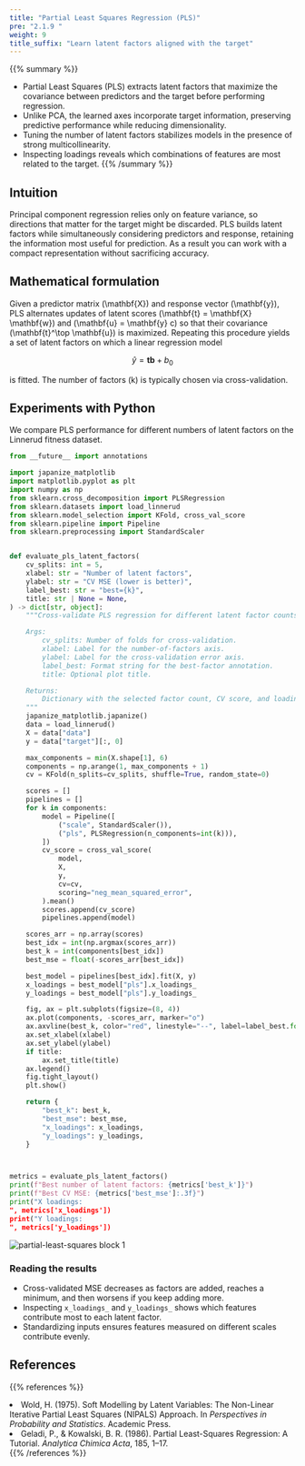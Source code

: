 ```yaml
---
title: "Partial Least Squares Regression (PLS)"
pre: "2.1.9 "
weight: 9
title_suffix: "Learn latent factors aligned with the target"
---
```


{{% summary %}}
- Partial Least Squares (PLS) extracts latent factors that maximize the covariance between predictors and the target before performing regression.
- Unlike PCA, the learned axes incorporate target information, preserving predictive performance while reducing dimensionality.
- Tuning the number of latent factors stabilizes models in the presence of strong multicollinearity.
- Inspecting loadings reveals which combinations of features are most related to the target.
{{% /summary %}}

## Intuition
Principal component regression relies only on feature variance, so directions that matter for the target might be discarded. PLS builds latent factors while simultaneously considering predictors and response, retaining the information most useful for prediction. As a result you can work with a compact representation without sacrificing accuracy.

## Mathematical formulation
Given a predictor matrix \(\mathbf{X}\) and response vector \(\mathbf{y}\), PLS alternates updates of latent scores \(\mathbf{t} = \mathbf{X} \mathbf{w}\) and \(\mathbf{u} = \mathbf{y} c\) so that their covariance \(\mathbf{t}^\top \mathbf{u}\) is maximized. Repeating this procedure yields a set of latent factors on which a linear regression model

$$
\hat{y} = \mathbf{t} \boldsymbol{b} + b_0
$$

is fitted. The number of factors \(k\) is typically chosen via cross-validation.

## Experiments with Python
We compare PLS performance for different numbers of latent factors on the Linnerud fitness dataset.

```python
from __future__ import annotations

import japanize_matplotlib
import matplotlib.pyplot as plt
import numpy as np
from sklearn.cross_decomposition import PLSRegression
from sklearn.datasets import load_linnerud
from sklearn.model_selection import KFold, cross_val_score
from sklearn.pipeline import Pipeline
from sklearn.preprocessing import StandardScaler


def evaluate_pls_latent_factors(
    cv_splits: int = 5,
    xlabel: str = "Number of latent factors",
    ylabel: str = "CV MSE (lower is better)",
    label_best: str = "best={k}",
    title: str | None = None,
) -> dict[str, object]:
    """Cross-validate PLS regression for different latent factor counts.

    Args:
        cv_splits: Number of folds for cross-validation.
        xlabel: Label for the number-of-factors axis.
        ylabel: Label for the cross-validation error axis.
        label_best: Format string for the best-factor annotation.
        title: Optional plot title.

    Returns:
        Dictionary with the selected factor count, CV score, and loadings.
    """
    japanize_matplotlib.japanize()
    data = load_linnerud()
    X = data["data"]
    y = data["target"][:, 0]

    max_components = min(X.shape[1], 6)
    components = np.arange(1, max_components + 1)
    cv = KFold(n_splits=cv_splits, shuffle=True, random_state=0)

    scores = []
    pipelines = []
    for k in components:
        model = Pipeline([
            ("scale", StandardScaler()),
            ("pls", PLSRegression(n_components=int(k))),
        ])
        cv_score = cross_val_score(
            model,
            X,
            y,
            cv=cv,
            scoring="neg_mean_squared_error",
        ).mean()
        scores.append(cv_score)
        pipelines.append(model)

    scores_arr = np.array(scores)
    best_idx = int(np.argmax(scores_arr))
    best_k = int(components[best_idx])
    best_mse = float(-scores_arr[best_idx])

    best_model = pipelines[best_idx].fit(X, y)
    x_loadings = best_model["pls"].x_loadings_
    y_loadings = best_model["pls"].y_loadings_

    fig, ax = plt.subplots(figsize=(8, 4))
    ax.plot(components, -scores_arr, marker="o")
    ax.axvline(best_k, color="red", linestyle="--", label=label_best.format(k=best_k))
    ax.set_xlabel(xlabel)
    ax.set_ylabel(ylabel)
    if title:
        ax.set_title(title)
    ax.legend()
    fig.tight_layout()
    plt.show()

    return {
        "best_k": best_k,
        "best_mse": best_mse,
        "x_loadings": x_loadings,
        "y_loadings": y_loadings,
    }



metrics = evaluate_pls_latent_factors()
print(f"Best number of latent factors: {metrics['best_k']}")
print(f"Best CV MSE: {metrics['best_mse']:.3f}")
print("X loadings:
", metrics['x_loadings'])
print("Y loadings:
", metrics['y_loadings'])

```

![partial-least-squares block 1](/images/basic/regression/partial-least-squares_block01_en.png)

### Reading the results
- Cross-validated MSE decreases as factors are added, reaches a minimum, and then worsens if you keep adding more.
- Inspecting `x_loadings_` and `y_loadings_` shows which features contribute most to each latent factor.
- Standardizing inputs ensures features measured on different scales contribute evenly.

## References
{{% references %}}
<li>Wold, H. (1975). Soft Modelling by Latent Variables: The Non-Linear Iterative Partial Least Squares (NIPALS) Approach. In <i>Perspectives in Probability and Statistics</i>. Academic Press.</li>
<li>Geladi, P., &amp; Kowalski, B. R. (1986). Partial Least-Squares Regression: A Tutorial. <i>Analytica Chimica Acta</i>, 185, 1–17.</li>
{{% /references %}}
